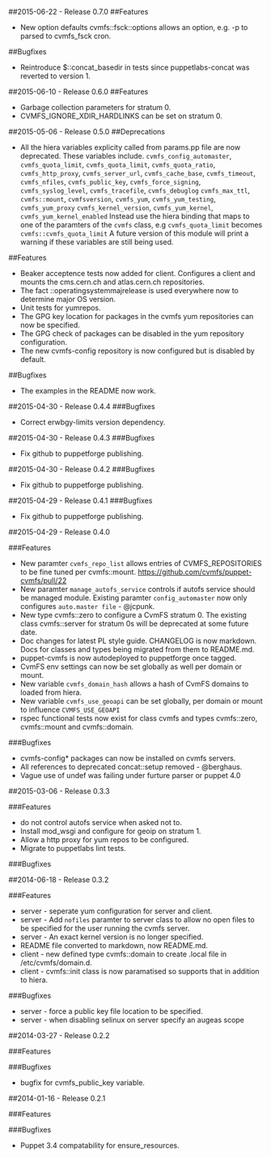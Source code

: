 ##2015-06-22 - Release 0.7.0
##Features
- New option defaults cvmfs::fsck::options allows
  an option, e.g. -p to parsed to cvmfs_fsck cron.

##Bugfixes
- Reintroduce $::concat_basedir in tests since
  puppetlabs-concat was reverted to version 1.

##2015-06-10 - Release 0.6.0
##Features
- Garbage collection parameters for stratum 0.
- CVMFS_IGNORE_XDIR_HARDLINKS can be set on stratum 0.

##2015-05-06 - Release 0.5.0
##Deprecations
- All the hiera variables explicity called from params.pp
  file are now deprecated. These variables include.
  `cvmfs_config_automaster`, `cvmfs_quota_limit`, 
  `cvmfs_quota_limit`, `cvmfs_quota_ratio`, `cvmfs_http_proxy`,
  `cvmfs_server_url`, `cvmfs_cache_base`, `cvmfs_timeout`,
  `cvmfs_nfiles`, `cvmfs_public_key`, `cvmfs_force_signing`,
  `cvmfs_syslog_level`, `cvmfs_tracefile`, `cvmfs_debuglog`
  `cvmfs_max_ttl`, `cvmfs::mount`, `cvmfsversion`, 
  `cvmfs_yum`, `cvmfs_yum_testing`, `cvmfs_yum_proxy`
  `cvmfs_kernel_version`, `cvmfs_yum_kernel`, `cvmfs_yum_kernel_enabled`
  Instead use the hiera binding that maps to one of the paramters
  of the `cvmfs` class, e.g `cvmfs_quota_limit` becomes `cvmfs::cvmfs_quota_limit`
  A future version of this module will print a warning if these
  variables are still being used.


##Features
- Beaker acceptence tests now added for client. Configures
  a client and mounts the cms.cern.ch and atlas.cern.ch
  repositories. 
- The fact ::operatingsystemmajrelease is used everywhere now
  to determine major OS version.
- Unit tests for yumrepos.
- The GPG key location for packages in the cvmfs yum repositories
  can now be specified. 
- The GPG check of packages can be disabled in the yum repository 
  configuration.
- The new cvmfs-config repository is now configured but is disabled
  by default.


##Bugfixes
- The examples in the README now work.

##2015-04-30 - Release 0.4.4
###Bugfixes
- Correct erwbgy-limits version dependency.

##2015-04-30 - Release 0.4.3
###Bugfixes
- Fix github to puppetforge publishing.

##2015-04-30 - Release 0.4.2
###Bugfixes
- Fix github to puppetforge publishing.

##2015-04-29 - Release 0.4.1
###Bugfixes
- Fix github to puppetforge publishing.

##2015-04-29 - Release 0.4.0

###Features
- New paramter `cvmfs_repo_list` allows entries of CVMFS_REPOSITORIES to be fine
  tuned per cvmfs::mount. https://github.com/cvmfs/puppet-cvmfs/pull/22
- New paramter `manage_autofs_service` controls if autofs service should
  be managed module. Existing paramter `config_automaster` now only configures
  `auto.master file` - @jcpunk.
- New type cvmfs::zero to configure a CvmFS stratum 0. The existing
  class cvmfs::server for stratum 0s will be deprecated at some 
  future date.
- Doc changes for latest PL style guide. CHANGELOG is now markdown.
  Docs for classes and types being migrated from them to README.md.
- puppet-cvmfs is now autodeployed to puppetforge once tagged.
- CvmFS env settings can now be set globally as well per domain or mount.
- New variable `cvmfs_domain_hash` allows a hash of CvmFS domains to 
  loaded from hiera.
- New variable `cvmfs_use_geoapi` can be set globally, per domain or
  mount to influence `CVMFS_USE_GEOAPI`
- rspec functional tests now exist for class cvmfs and types 
  cvmfs::zero, cvmfs::mount and cvmfs::domain.


###Bugfixes
- cvmfs-config* packages can now be installed on cvmfs servers.
- All references to deprecated concat::setup removed - @berghaus.
- Vague use of undef was failing under furture parser or puppet
  4.0

##2015-03-06 - Release 0.3.3

###Features
- do not control autofs service when asked not to.
- Install mod_wsgi and configure for geoip on stratum 1.
- Allow a http proxy for yum repos to be configured.
- Migrate to puppetlabs lint tests.

###Bugfixes

##2014-06-18 - Release 0.3.2

###Features
- server - seperate yum configuration for server and client.
- server - Add `nofiles` paramter to server class to allow no open files to 
  be specified for the user running the cvmfs server.
- server - An exact kernel version is no longer specified.
- README file converted to markdown, now README.md.
- client - new defined type cvmfs::domain to create <domain>.local file in 
  /etc/cvmfs/domain.d.
- client - cvmfs::init class is now paramatised so supports that in addition to hiera.

###Bugfixes
- server - force a public key file location to be specified.
- server - when disabling selinux on server specify an augeas scope

##2014-03-27 - Release 0.2.2

###Features

###Bugfixes
- bugfix for cvmfs_public_key variable.

##2014-01-16 - Release 0.2.1

###Features

###Bugfixes
-  Puppet 3.4 compatability for ensure_resources.
